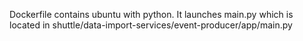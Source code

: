 Dockerfile contains ubuntu with python.
It launches main.py which is located in shuttle/data-import-services/event-producer/app/main.py
